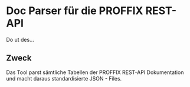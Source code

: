 # Doc Parser für die PROFFIX REST-API


Do ut des...


## Zweck
Das Tool parst sämtliche Tabellen der PROFFIX REST-API Dokumentation und macht daraus standardisierte JSON - Files.

